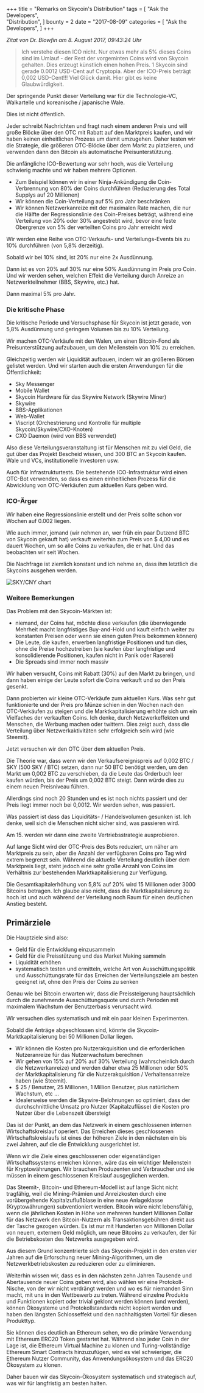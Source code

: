+++
title = "Remarks on Skycoin's Distribution"
tags = [
    "Ask the Developers",  
    "Distribution",
]
bounty = 2
date = "2017-08-09"
categories = [
    "Ask the Developers",
]
+++

*Zitat von Dr. Blowfin am 8. August 2017, 09:43:24 Uhr*

> Ich verstehe diesen ICO nicht.
Nur etwas mehr als 5% dieses Coins sind im Umlauf - der Rest der vorgeminten Coins wird von Skycoin gehalten.
Dies erzeugt künstlich einen hohen Preis.
1 Skycoin sind gerade 0.0012 USD-Cent auf Cryptopia.
Aber der ICO-Preis beträgt 0,002 USD-Cent!!!
Viel Glück damit.
Hier gibt es keine Glaubwürdigkeit.

Der springende Punkt dieser Verteilung war für die Technologie-VC, Walkartelle und koreanische / japanische Wale.

Dies ist nicht öffentlich.

Jeder schreibt Nachrichten und fragt nach einem anderen Preis und will große Blöcke über den OTC mit Rabatt auf den Marktpreis kaufen, und wir haben keinen einheitlichen Prozess um damit umzugehen. Daher testen wir die Strategie, die größeren OTC-Blöcke über dem Markt zu platzieren, und verwenden dann den Bitcoin als automatische Preisunterstützung.

Die anfängliche ICO-Bewertung war sehr hoch, was die Verteilung schwierig machte und wir haben mehrere Optionen.
- Zum Beispiel können wir in einer Ninja-Ankündigung die Coin-Verbrennung von 80% der Coins durchführen (Reduzierung des Total Supplys auf 20 Millionen)
- Wir können die Coin-Verteilung auf 5% pro Jahr beschränken
- Wir können Netzwerkanreize mit der maximalen Rate machen, die nur die Hälfte der Regressionslinie des Coin-Preises beträgt, während eine Verteilung von 20% oder 30% angestrebt wird, bevor eine feste Obergrenze von 5% der verteilten Coins pro Jahr erreicht wird

Wir werden eine Reihe von OTC-Verkaufs- und Verteilungs-Events bis zu 10% durchführen (von 5,8% derzeitig).

Sobald wir bei 10% sind, ist 20% nur eine 2x Ausdünnung.

Dann ist es von 20% auf 30% nur eine 50% Ausdünnung im Preis pro Coin. Und wir werden sehen, welchen Effekt die Verteilung durch Anreize an Netzwerkteilnehmer (BBS, Skywire, etc.) hat.

Dann maximal 5% pro Jahr.

### Die kritische Phase

Die kritische Periode und Versuchsphase für Skycoin ist jetzt gerade, von 5,8% Ausdünnung und geringem Volumen bis zu 10% Verteilung.

Wir machen OTC-Verkäufe mit den Walen, um einen Bitcoin-Fond als Preisunterstützung aufzubauen, um den Meilenstein von 10% zu erreichen.

Gleichzeitig werden wir Liquidität aufbauen, indem wir an größeren Börsen gelistet werden. Und wir starten auch die ersten Anwendungen für die Öffentlichkeit:

- Sky Messenger
- Mobile Wallet
- Skycoin Hardware für das Skywire Network (Skywire Miner)
- Skywire
- BBS-Applikationen
- Web-Wallet
- Viscript (Orchestrierung und Kontrolle für multiple Skycoin/Skywire/CXO-Knoten)
- CXO Daemon (wird von BBS verwendet)


Also diese Verteilungsveranstaltung ist für Menschen mit zu viel Geld, die gut über das Projekt Bescheid wissen, und 300 BTC an Skycoin kaufen. Wale und VCs, institutionelle Investoren usw.

Auch für Infrastrukturtests. Die bestehende ICO-Infrastruktur wird einen OTC-Bot verwenden, so dass es einen einheitlichen Prozess für die Abwicklung von OTC-Verkäufen zum aktuellen Kurs geben wird.

### ICO-Ärger

Wir haben eine Regressionslinie erstellt und der Preis sollte schon vor Wochen auf 0.002 liegen.

Wie auch immer, jemand (wir nehmen an, wer früh ein paar Dutzend BTC von Skycoin gekauft hat) verkauft weiterhin zum Preis von $ 4,00 und es dauert Wochen, um so alle Coins zu verkaufen, die er hat. Und das beobachten wir seit Wochen.

Die Nachfrage ist ziemlich konstant und ich nehme an, dass ihm letztlich die Skycoins ausgehen werden.

![SKY/CNY chart](https://i.imgur.com/htVlc3H.png)

### Weitere Bemerkungen

Das Problem mit den Skycoin-Märkten ist:

- niemand, der Coins hat, möchte diese verkaufen (die überwiegende Mehrheit macht langfristiges Buy-and-Hold und kauft einfach weiter zu konstanten Preisen oder wenn sie einen guten Preis bekommen können)
- Die Leute, die kaufen, erwerben langfristige Positionen und tun dies, ohne die Preise hochzutreiben (sie kaufen über langfristige und konsolidierende Positionen, kaufen nicht in Panik oder Raserei)
- Die Spreads sind immer noch massiv

Wir haben versucht, Coins mit Rabatt (30%) auf den Markt zu bringen, und dann haben einige der Leute sofort die Coins verkauft und so den Preis gesenkt.

Dann probierten wir kleine OTC-Verkäufe zum aktuellen Kurs. Was sehr gut funktionierte und der Preis pro Münze schien in den Wochen nach den OTC-Verkäufen zu steigen und die Marktkapitalisierung erhöhte sich um ein Vielfaches der verkauften Coins. Ich denke, durch Netzwerkeffekten und Menschen, die Werbung machen oder twittern. Dies zeigt auch, dass die Verteilung über Netzwerkaktivitäten sehr erfolgreich sein wird (wie Steemit).

Jetzt versuchen wir den OTC über dem aktuellen Preis.

Die Theorie war, dass wenn wir den Verkaufsereignispreis auf 0,002 BTC / SKY (500 SKY / BTC) setzen, dann nur 50 BTC benötigt werden, um den Markt um 0,002 BTC zu verschieben, da die Leute das Orderbuch leer kaufen würden, bis der Preis um 0,002 BTC steigt. Dann würde dies zu einem neuen Preisniveau führen.

Allerdings sind noch 20 Stunden und es ist noch nichts passiert und der Preis liegt immer noch bei 0,0012. Wir werden sehen, was passiert.

Was passiert ist dass das Liquiditäts- / Handelsvolumen gesunken ist. Ich denke, weil sich die Menschen nicht sicher sind, was passieren wird.

Am 15. werden wir dann eine zweite Vertriebsstrategie ausprobieren.

Auf lange Sicht wird der OTC-Preis des Bots reduziert, um näher am Marktpreis zu sein, aber die Anzahl der verfügbaren Coins pro Tag wird extrem begrenzt sein. Während die aktuelle Verteilung deutlich über dem Marktpreis liegt, steht jedoch eine sehr große Anzahl von Coins im Verhältnis zur bestehenden Marktkapitalisierung zur Verfügung.

Die Gesamtkapitalerhöhung von 5,8% auf 20% wird 15 Millionen oder 3000 Bitcoins betragen. Ich glaube also nicht, dass die Marktkapitalisierung zu hoch ist und auch während der Verteilung noch Raum für einen deutlichen Anstieg besteht.

## Primärziele

Die Hauptziele sind also:

- Geld für die Entwicklung einzusammeln
- Geld für die Preisstützung und das Market Making sammeln
- Liquidität erhöhen
- systematisch testen und ermitteln, welche Art von Ausschüttungspolitik und Ausschüttungsrate für das Erreichen der Verteilungsziele am besten geeignet ist, ohne den Preis der Coins zu senken

Genau wie bei Bitcoin erwarten wir, dass die Preissteigerung hauptsächlich durch die zunehmende Ausschüttungsquote und durch Perioden mit maximalem Wachstum der Benutzerbasis verursacht wird.

Wir versuchen dies systematisch und mit ein paar kleinen Experimenten.

Sobald die Anträge abgeschlossen sind, könnte die Skycoin-Marktkapitalisierung bei 50 Millionen Dollar liegen.

- Wir können die Kosten pro Nutzerakquisition und die erforderlichen Nutzeranreize für das Nutzerwachstum berechnen
- Wir gehen von 15% auf 20% auf 30% Verteilung (wahrscheinlich durch die Netzwerkanreize) und werden daher etwa 25 Millionen oder 50% der Marktkapitalisierung für die Nutzerakquisition / Verhaltensanreize haben (wie Steemit).
- $ 25 / Benutzer, 25 Millionen, 1 Million Benutzer, plus natürlichem Wachstum, etc ...
- Idealerweise werden die Skywire-Belohnungen so optimiert, dass der durchschnittliche Umsatz pro Nutzer (Kapitalzuflüsse) die Kosten pro Nutzer über die Lebenszeit übersteigt

Das ist der Punkt, an dem das Netzwerk in einem geschlossenen internen Wirtschaftskreislauf operiert. Das Erreichen dieses geschlossenen Wirtschaftskreislaufs ist eines der höheren Ziele in den nächsten ein bis zwei Jahren, auf die die Entwicklung ausgerichtet ist.

Wenn wir die Ziele eines geschlossenen oder eigenständigen Wirtschaftssystems erreichen können, wäre das ein wichtiger Meilenstein für Kryptowährungen. Wir brauchen Produzenten und Verbraucher und sie müssen in einem geschlossenen Kreislauf ausgeglichen werden.

Das Steemit-, Bitcoin- und Ethereum-Modell ist auf lange Sicht nicht tragfähig, weil die Mining-Prämien und Anreizkosten durch eine vorübergehende Kapitalzuflußblase in eine neue Anlageklasse (Kryptowährungen) subventioniert werden. Bitcoin wäre nicht lebensfähig, wenn die jährlichen Kosten in Höhe von mehreren hundert Millionen Dollar für das Netzwerk den Bitcoin-Nutzern als Transaktionsgebühren direkt aus der Tasche gezogen würden. Es ist nur mit Hunderten von Millionen Dollar von neuem, externem Geld möglich, um neue Bitcoins zu verkaufen, der für die Betriebskosten des Netzwerks ausgegeben wird.

Aus diesem Grund konzentrierte sich das Skycoin-Projekt in den ersten vier Jahren auf die Erforschung neuer Mining-Algorithmen, um die Netzwerkbetriebskosten zu reduzieren oder zu eliminieren.

Weiterhin wissen wir, dass es in den nächsten zehn Jahren Tausende und Abertausende neuer Coins geben wird, also wählen wir eine Protokoll-Nische, von der wir nicht verdrängt werden und wo es für niemanden Sinn macht, mit uns in den Wettbewerb zu treten. Während einzelne Produkte und Funktionen kopiert oder trivial geklont werden können (und werden), können Ökosysteme und Protokollstandards nicht kopiert werden und haben den längsten Schlosseffekt und den nachhaltigsten Vorteil für diesen Produkttyp.

Sie können dies deutlich an Ethereum sehen, wo die primäre Verwendung mit Ethereum ERC20 Token gestartet hat. Während also jeder Coin in der Lage ist, die Ethereum Virtual Machine zu klonen und Turing-vollständige Ethereum Smart Contracts hinzuzufügen, wird es viel schwieriger, die Ethereum Nutzer Community, das Anwendungsökosystem und das ERC20 Ökosystem zu klonen.

Daher bauen wir das Skycoin-Ökosystem systematisch und strategisch auf, was wir für langfristig am besten halten.
